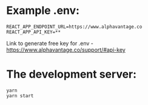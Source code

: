 # Example .env:
```env
REACT_APP_ENDPOINT_URL=https://www.alphavantage.co
REACT_APP_API_KEY=**
```

Link to generate free key for .env - https://www.alphavantage.co/support/#api-key

# The development server:
```
yarn
yarn start
```

